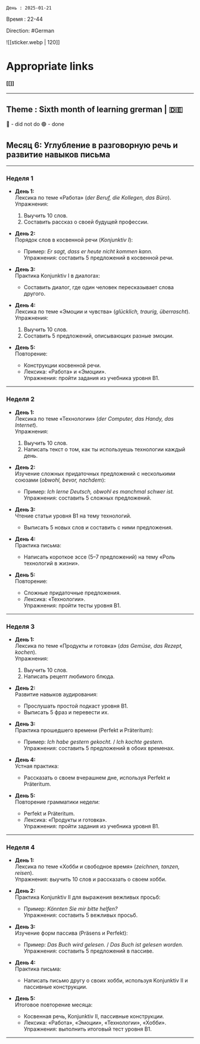 	День : 2025-01-21 
Время : 22-44

 Direction: #German  

![[sticker.webp | 120]]
# Appropriate links
#### [[]]

---
 ##  Theme : Sixth month of learning grerman | 🇩🇪

🔴 - did not do 
🟢 - done



## **Месяц 6: Углубление в разговорную речь и развитие навыков письма**

---

### **Неделя 1**

- **День 1:**  
    Лексика по теме «Работа» (_der Beruf, die Kollegen, das Büro_).  
    Упражнения:
    
    1. Выучить 10 слов.
    2. Составить рассказ о своей будущей профессии.
- **День 2:**  
    Порядок слов в косвенной речи (_Konjunktiv I_):
    
    - Пример: _Er sagt, dass er heute nicht kommen kann._  
        Упражнения: составить 5 предложений в косвенной речи.
- **День 3:**  
    Практика Konjunktiv I в диалогах:
    
    - Составить диалог, где один человек пересказывает слова другого.
- **День 4:**  
    Лексика по теме «Эмоции и чувства» (_glücklich, traurig, überrascht_).  
    Упражнения:
    
    1. Выучить 10 слов.
    2. Составить 5 предложений, описывающих разные эмоции.
- **День 5:**  
    Повторение:
    
    - Конструкции косвенной речи.
    - Лексика: «Работа» и «Эмоции».  
        Упражнения: пройти задания из учебника уровня B1.

---

### **Неделя 2**

- **День 1:**  
    Лексика по теме «Технологии» (_der Computer, das Handy, das Internet_).  
    Упражнения:
    
    1. Выучить 10 слов.
    2. Написать текст о том, как ты используешь технологии каждый день.
- **День 2:**  
    Изучение сложных придаточных предложений с несколькими союзами (_obwohl, bevor, nachdem_):
    
    - Пример: _Ich lerne Deutsch, obwohl es manchmal schwer ist._  
        Упражнения: составить 5 сложных предложений.
- **День 3:**  
    Чтение статьи уровня B1 на тему технологий.
    
    - Выписать 5 новых слов и составить с ними предложения.
- **День 4:**  
    Практика письма:
    
    - Написать короткое эссе (5–7 предложений) на тему «Роль технологий в жизни».
- **День 5:**  
    Повторение:
    
    - Сложные придаточные предложения.
    - Лексика: «Технологии».  
        Упражнения: пройти тесты уровня B1.

---

### **Неделя 3**

- **День 1:**  
    Лексика по теме «Продукты и готовка» (_das Gemüse, das Rezept, kochen_).  
    Упражнения:
    
    1. Выучить 10 слов.
    2. Написать рецепт любимого блюда.
- **День 2:**  
    Развитие навыков аудирования:
    
    - Прослушать простой подкаст уровня B1.
    - Выписать 5 фраз и перевести их.
- **День 3:**  
    Практика прошедшего времени (Perfekt и Präteritum):
    
    - Пример: _Ich habe gestern gekocht._ / _Ich kochte gestern._  
        Упражнения: составить 5 предложений в обоих временах.
- **День 4:**  
    Устная практика:
    
    - Рассказать о своем вчерашнем дне, используя Perfekt и Präteritum.
- **День 5:**  
    Повторение грамматики недели:
    
    - Perfekt и Präteritum.
    - Лексика: «Продукты и готовка».  
        Упражнения: пройти задания из учебника уровня B1.

---

### **Неделя 4**

- **День 1:**  
    Лексика по теме «Хобби и свободное время» (_zeichnen, tanzen, reisen_).  
    Упражнения: выучить 10 слов и рассказать о своем хобби.
    
- **День 2:**  
    Практика Konjunktiv II для выражения вежливых просьб:
    
    - Пример: _Könnten Sie mir bitte helfen?_  
        Упражнения: составить 5 вежливых просьб.
- **День 3:**  
    Изучение форм пассива (Präsens и Perfekt):
    
    - Пример: _Das Buch wird gelesen._ / _Das Buch ist gelesen worden._  
        Упражнения: составить 5 предложений в пассиве.
- **День 4:**  
    Практика письма:
    
    - Написать письмо другу о своих хобби, используя Konjunktiv II и пассивные конструкции.
- **День 5:**  
    Итоговое повторение месяца:
    
    - Косвенная речь, Konjunktiv II, пассивные конструкции.
    - Лексика: «Работа», «Эмоции», «Технологии», «Хобби».  
        Упражнения: выполнить итоговый тест уровня B1.



---
